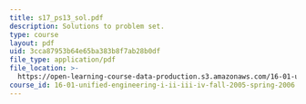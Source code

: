```yaml
---
title: s17_ps13_sol.pdf
description: Solutions to problem set.
type: course
layout: pdf
uid: 3cca87953b64e65ba383b8f7ab28b0df
file_type: application/pdf
file_location: >-
  https://open-learning-course-data-production.s3.amazonaws.com/16-01-unified-engineering-i-ii-iii-iv-fall-2005-spring-2006/3cca87953b64e65ba383b8f7ab28b0df_s17_ps13_sol.pdf
course_id: 16-01-unified-engineering-i-ii-iii-iv-fall-2005-spring-2006
---
```

